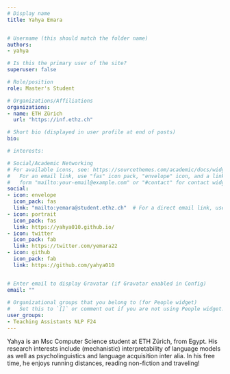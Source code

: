 ```yaml
---
# Display name
title: Yahya Emara


# Username (this should match the folder name)
authors:
- yahya

# Is this the primary user of the site?
superuser: false

# Role/position
role: Master's Student

# Organizations/Affiliations
organizations:
- name: ETH Zürich
  url: "https://inf.ethz.ch"

# Short bio (displayed in user profile at end of posts)
bio: 

# interests:

# Social/Academic Networking
# For available icons, see: https://sourcethemes.com/academic/docs/widgets/#icons
#   For an email link, use "fas" icon pack, "envelope" icon, and a link in the
#   form "mailto:your-email@example.com" or "#contact" for contact widget.
social:
- icon: envelope
  icon_pack: fas
  link: "mailto:yemara@student.ethz.ch"  # For a direct email link, use "mailto:test@example.org".
- icon: portrait
  icon_pack: fas
  link: https://yahya010.github.io/
- icon: twitter
  icon_pack: fab
  link: https://twitter.com/yemara22
- icon: github
  icon_pack: fab
  link: https://github.com/yahya010


# Enter email to display Gravatar (if Gravatar enabled in Config)
email: ""
  
# Organizational groups that you belong to (for People widget)
#   Set this to `[]` or comment out if you are not using People widget.  
user_groups:
- Teaching Assistants NLP F24
---
```

Yahya is an Msc Computer Science student at ETH Zürich, from Egypt. His research interests include (mechanistic) interpretability of language models as well as psycholinguistics and language acquisition inter alia. In his free time, he enjoys running distances, reading non-fiction and traveling!
